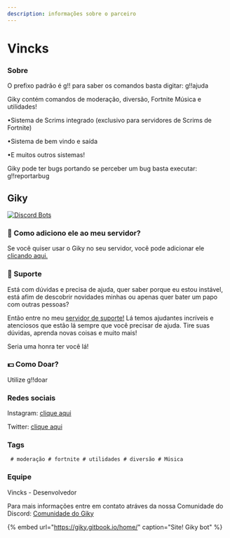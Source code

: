 ```yaml
---
description: informações sobre o parceiro
---
```


# Vincks

### Sobre

O prefixo padrão é g!! para saber os comandos basta digitar: g!!ajuda

Giky contém comandos de moderação, diversão, Fortnite Música e utilidades!

•Sistema de Scrims integrado \(exclusivo para servidores de Scrims de Fortnite\)

•Sistema de bem vindo e saída

•E muitos outros sistemas!

Giky pode ter bugs portando se perceber um bug basta executar: g!!reportarbug

## Giky

[![Discord Bots](https://camo.githubusercontent.com/5772eeef92c995af1ce6805d29c78e1a8211c8ef/68747470733a2f2f746f702e67672f6170692f7769646765742f3632393431333336323239313434313636342e737667)](https://top.gg/bot/629413362291441664)

### 🤔 Como adiciono ele ao meu servidor?

Se você quiser usar o Giky no seu servidor, você pode adicionar ele [clicando aqui.](https://discordapp.com/oauth2/authorize?=&client_id=629413362291441664&scope=bot&permissions=8)

### 💁 Suporte

Está com dúvidas e precisa de ajuda, quer saber porque eu estou instável, está afim de descobrir novidades minhas ou apenas quer bater um papo com outras pessoas?

Então entre no meu [servidor de suporte!](https://discord.gg/aehQbAY) Lá temos ajudantes incríveis e atenciosos que estão lá sempre que você precisar de ajuda. Tire suas dúvidas, aprenda novas coisas e muito mais!

Seria uma honra ter você lá!

### 💵 Como Doar?

Utilize g!!doar

### Redes sociais

Instagram: [clique aqui](https://www.instagram.com/gikybot/)

Twitter: [clique aqui](https://twitter.com/gikybot)

### Tags

```text
 # moderação # fortnite # utilidades # diversão # Música
```

### Equipe

Vincks - Desenvolvedor

Para mais informações entre em contato atráves da nossa Comunidade do Discord: [Comunidade do Giky](https://discord.gg/aehQbAY)

{% embed url="https://giky.gitbook.io/home/" caption="Site! Giky bot" %}



